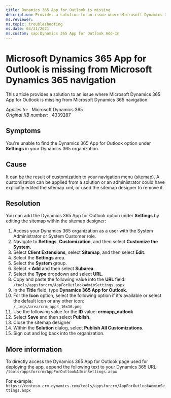 ```yaml
---
title: Dynamics 365 App for Outlook is missing
description: Provides a solution to an issue where Microsoft Dynamics 365 App for Outlook is missing from Microsoft Dynamics 365 navigation.
ms.reviewer: 
ms.topic: troubleshooting
ms.date: 03/31/2021
ms.custom: sap:Dynamics 365 App for Outlook Add-In
---
```

# Microsoft Dynamics 365 App for Outlook is missing from Microsoft Dynamics 365 navigation

This article provides a solution to an issue where Microsoft Dynamics 365 App for Outlook is missing from Microsoft Dynamics 365 navigation.

_Applies to:_ &nbsp; Microsoft Dynamics 365  
_Original KB number:_ &nbsp; 4339287

## Symptoms

You're unable to find the Dynamics 365 App for Outlook option under **Settings** in your Dynamics 365 organization.

## Cause

It can be the result of customization to your navigation menu (sitemap). A customization can be applied from a solution or an administrator could have explicitly edited the sitemap xml, or used the sitemap designer to remove it.

## Resolution

You can add the Dynamics 365 App for Outlook option under **Settings** by editing the sitemap within the sitemap designer:

1. Access your Dynamics 365 organization as a user with the System Administrator or System Customer role.
2. Navigate to **Settings**, **Customization**, and then select **Customize the System.**  
3. Select **Client Extensions**, select **Sitemap**, and then select **Edit**.
4. Select the **Settings** area.
5. Select the **System** group.
6. Select **+ Add** and then select **Subarea**.
7. Select the **Type** dropdown and select **URL**.
8. Copy and paste the following value into the **URL** field:  
    `/tools/appsforcrm/AppForOutlookAdminSettings.aspx`
9. In the **Title** field, type **Dynamics 365 App for Outlook**.
10. For the **Icon** option, select the following option if it's available or select the default icon or any other icon:  
    `/_imgs/area/crm_apps_16x16.png`
11. Use the following value for the **ID** value: **crmapp_outlook**
12. Select **Save** and then select **Publish.**  
13. Close the sitemap designer
14. Within the **Solution** dialog, select **Publish All Customizations**.
15. Sign out and log back into the organization.

## More information

To directly access the Dynamics 365 App for Outlook page used for deploying the app, append the following text to your Dynamics 365 URL:  
`/tools/appsforcrm/AppForOutlookAdminSettings.aspx`

For example:  
`https://contoso.crm.dynamics.com/tools/appsforcrm/AppForOutlookAdminSettings.aspx`
